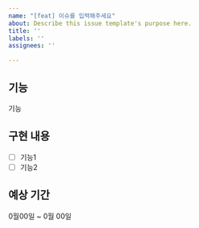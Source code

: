 ```yaml
---
name: "[feat] 이슈를 입력해주세요"
about: Describe this issue template's purpose here.
title: ''
labels: ''
assignees: ''

---
```


## 기능
기능

## 구현 내용
- [ ] 기능1
- [ ] 기능2

## 예상 기간
0월00일 ~ 0월 00일
